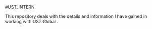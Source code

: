 #UST_INTERN

This repository deals with the details and information I have gained in working with UST Global .

